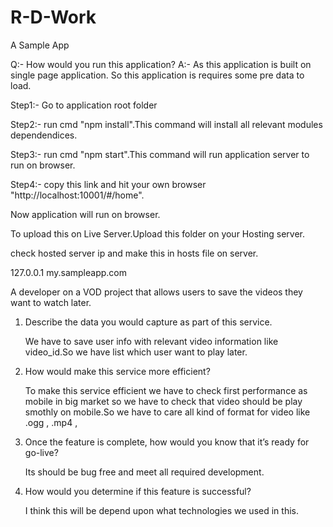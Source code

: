 # R-D-Work
A Sample App

Q:- How would you run this application?
A:- As this application is built on single page application. So this application is requires some pre data to load.

Step1:- Go to application root folder

Step2:- run cmd "npm install".This command will install all relevant modules dependendices.

Step3:- run cmd "npm start".This command will run application server to run on browser.

Step4:- copy this link and hit your own browser "http://localhost:10001/#/home".

Now application will run on browser.

To upload this on Live Server.Upload this folder on your Hosting server.

check hosted server ip and make this in hosts file on server.

127.0.0.1 my.sampleapp.com

A developer on a VOD project that allows users to save the videos they want to watch later.

1. Describe the data you would capture as part of this service.

   We have to save user info with relevant video information like video_id.So we have list which user want to play later.

2. How would make this service more efficient?

   To make this service efficient we have to check first performance as mobile in big market so we have to check that video should be play smothly on mobile.So we have to care all kind of format for video  like .ogg , .mp4 ,  

3. Once the feature is complete, how would you know that it’s ready for go-live?

   Its should be bug free and meet all required development.

4. How would you determine if this feature is successful?

   I think this will be depend upon what technologies we used in this.
